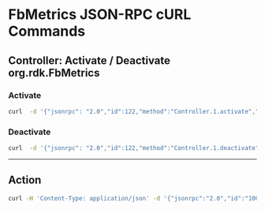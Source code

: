 # FbMetrics JSON-RPC cURL Commands

## Controller: Activate / Deactivate org.rdk.FbMetrics

### Activate
```bash
curl  -d '{"jsonrpc": "2.0","id":122,"method":"Controller.1.activate","params":{"callsign":"org.rdk.AppNotifications"}}' http://127.0.0.1:9998/jsonrpc
```

### Deactivate
```bash
curl  -d '{"jsonrpc": "2.0","id":122,"method":"Controller.1.deactivate","params":{"callsign":"org.rdk.AppNotifications"}}' http://127.0.0.1:9998/jsonrpc
```

---

## Action
```bash
curl -H 'Content-Type: application/json' -d '{"jsonrpc":"2.0","id":"100","method":"org.rdk.AppNotifications.1.subscribe","params": {"context": { "requestId":0, "appId":"com.example.app", "connectionId":"someConnectionguid" },"listen": true,"module": "org.rdk.FbSettings.1", "event": "TextToSpeech.Enabled"}}}' http://127.0.0.1:9998/jsonrpc
```